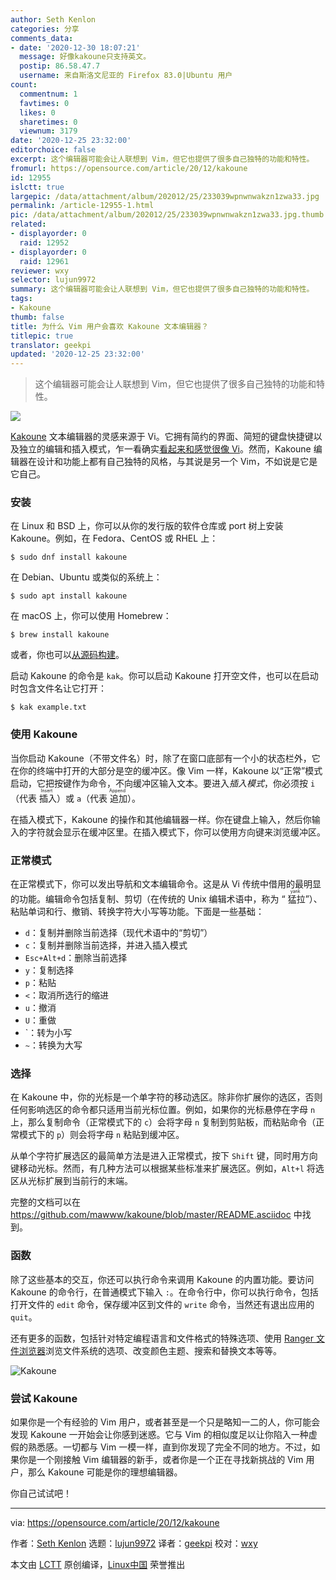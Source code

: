 ```yaml
---
author: Seth Kenlon
categories: 分享
comments_data:
- date: '2020-12-30 18:07:21'
  message: 好像kakoune只支持英文。
  postip: 86.58.47.7
  username: 来自斯洛文尼亚的 Firefox 83.0|Ubuntu 用户
count:
  commentnum: 1
  favtimes: 0
  likes: 0
  sharetimes: 0
  viewnum: 3179
date: '2020-12-25 23:32:00'
editorchoice: false
excerpt: 这个编辑器可能会让人联想到 Vim，但它也提供了很多自己独特的功能和特性。
fromurl: https://opensource.com/article/20/12/kakoune
id: 12955
islctt: true
largepic: /data/attachment/album/202012/25/233039wpnwnwakzn1zwa33.jpg
permalink: /article-12955-1.html
pic: /data/attachment/album/202012/25/233039wpnwnwakzn1zwa33.jpg.thumb.jpg
related:
- displayorder: 0
  raid: 12952
- displayorder: 0
  raid: 12961
reviewer: wxy
selector: lujun9972
summary: 这个编辑器可能会让人联想到 Vim，但它也提供了很多自己独特的功能和特性。
tags:
- Kakoune
thumb: false
title: 为什么 Vim 用户会喜欢 Kakoune 文本编辑器？
titlepic: true
translator: geekpi
updated: '2020-12-25 23:32:00'
---
```



> 
> 这个编辑器可能会让人联想到 Vim，但它也提供了很多自己独特的功能和特性。
> 
> 
> 


![](/data/attachment/album/202012/25/233039wpnwnwakzn1zwa33.jpg)


[Kakoune](https://kakoune.org/) 文本编辑器的灵感来源于 Vi。它拥有简约的界面、简短的键盘快捷键以及独立的编辑和插入模式，乍一看确实[看起来和感觉很像 Vi](/article-12947-1.html)。然而，Kakoune 编辑器在设计和功能上都有自己独特的风格，与其说是另一个 Vim，不如说是它是它自己。


### 安装


在 Linux 和 BSD 上，你可以从你的发行版的软件仓库或 port 树上安装 Kakoune。例如，在 Fedora、CentOS 或 RHEL 上：



```
$ sudo dnf install kakoune

```

在 Debian、Ubuntu 或类似的系统上：



```
$ sudo apt install kakoune

```

在 macOS 上，你可以使用 Homebrew：



```
$ brew install kakoune

```

或者，你也可以[从源码构建](https://github.com/mawww/kakoune)。


启动 Kakoune 的命令是 `kak`。你可以启动 Kakoune 打开空文件，也可以在启动时包含文件名让它打开：



```
$ kak example.txt

```

### 使用 Kakoune


当你启动 Kakoune（不带文件名）时，除了在窗口底部有一个小的状态栏外，它在你的终端中打开的大部分是空的缓冲区。像 Vim 一样，Kakoune 以“正常”模式启动，它把按键作为命令，不向缓冲区输入文本。要进入*插入模式*，你必须按 `i`（代表<ruby> 插入 <rt>  Insert </rt></ruby>）或 `a`（代表<ruby> 追加 <rt>  Append </rt></ruby>）。


在插入模式下，Kakoune 的操作和其他编辑器一样。你在键盘上输入，然后你输入的字符就会显示在缓冲区里。在插入模式下，你可以使用方向键来浏览缓冲区。


### 正常模式


在正常模式下，你可以发出导航和文本编辑命令。这是从 Vi 传统中借用的最明显的功能。编辑命令包括复制、剪切（在传统的 Unix 编辑术语中，称为 “<ruby> 猛拉 <rt>  yank </rt></ruby>”）、粘贴单词和行、撤销、转换字符大小写等功能。下面是一些基础：


* `d`：复制并删除当前选择（现代术语中的“剪切”）
* `c`：复制并删除当前选择，并进入插入模式
* `Esc+Alt+d`：删除当前选择
* `y`：复制选择
* `p`：粘贴
* `<`：取消所选行的缩进
* `u`：撤消
* `U`：重做
* `：转为小写
* `~`：转换为大写


### 选择


在 Kakoune 中，你的光标是一个单字符的移动选区。除非你扩展你的选区，否则任何影响选区的命令都只适用当前光标位置。例如，如果你的光标悬停在字母 `n` 上，那么复制命令（正常模式下的 `c`）会将字母 `n` 复制到剪贴板，而粘贴命令（正常模式下的 `p`）则会将字母 `n` 粘贴到缓冲区。


从单个字符扩展选区的最简单方法是进入正常模式，按下 `Shift` 键，同时用方向键移动光标。然而，有几种方法可以根据某些标准来扩展选区。例如，`Alt+l` 将选区从光标扩展到当前行的末端。


完整的文档可以在 <https://github.com/mawww/kakoune/blob/master/README.asciidoc> 中找到。


### 函数


除了这些基本的交互，你还可以执行命令来调用 Kakoune 的内置功能。要访问 Kakoune 的命令行，在普通模式下输入 `:`。在命令行中，你可以执行命令，包括打开文件的 `edit` 命令，保存缓冲区到文件的 `write` 命令，当然还有退出应用的 `quit`。


还有更多的函数，包括针对特定编程语言和文件格式的特殊选项、使用 [Ranger 文件浏览器](https://opensource.com/article/20/3/ranger-file-navigator)浏览文件系统的选项、改变颜色主题、搜索和替换文本等等。


![Kakoune](/data/attachment/album/202012/25/233225xyoiic61kycw25kz.png "Kakoune")


### 尝试 Kakoune


如果你是一个有经验的 Vim 用户，或者甚至是一个只是略知一二的人，你可能会发现 Kakoune 一开始会让你感到迷惑。它与 Vim 的相似度足以让你陷入一种虚假的熟悉感。一切都与 Vim 一模一样，直到你发现了完全不同的地方。不过，如果你是一个刚接触 Vim 编辑器的新手，或者你是一个正在寻找新挑战的 Vim 用户，那么 Kakoune 可能是你的理想编辑器。


你自己试试吧！




---


via: <https://opensource.com/article/20/12/kakoune>


作者：[Seth Kenlon](https://opensource.com/users/seth) 选题：[lujun9972](https://github.com/lujun9972) 译者：[geekpi](https://github.com/geekpi) 校对：[wxy](https://github.com/wxy)


本文由 [LCTT](https://github.com/LCTT/TranslateProject) 原创编译，[Linux中国](https://linux.cn/) 荣誉推出